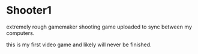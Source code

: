 # Shooter1
 extremely rough gamemaker shooting game uploaded to sync between my computers.

 this is my first video game and likely will never be finished.
